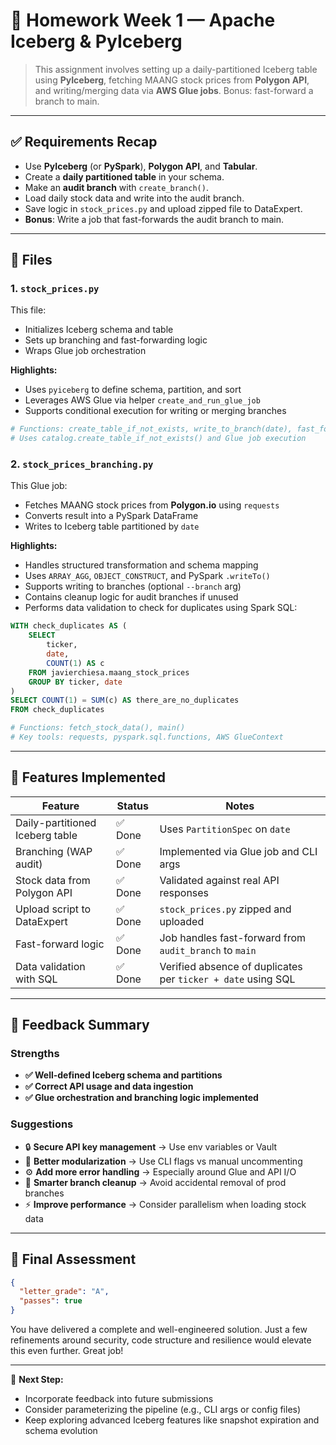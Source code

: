 # 🧊 Homework Week 1 — Apache Iceberg & PyIceberg

> This assignment involves setting up a daily-partitioned Iceberg table using **PyIceberg**, fetching MAANG stock prices from **Polygon API**, and writing/merging data via **AWS Glue jobs**. Bonus: fast-forward a branch to main.

---

## ✅ Requirements Recap

- Use **PyIceberg** (or **PySpark**), **Polygon API**, and **Tabular**.
- Create a **daily partitioned table** in your schema.
- Make an **audit branch** with `create_branch()`.
- Load daily stock data and write into the audit branch.
- Save logic in `stock_prices.py` and upload zipped file to DataExpert.
- **Bonus**: Write a job that fast-forwards the audit branch to main.

---

## 🧾 Files

### 1. `stock_prices.py`

This file:
- Initializes Iceberg schema and table
- Sets up branching and fast-forwarding logic
- Wraps Glue job orchestration

**Highlights:**
- Uses `pyiceberg` to define schema, partition, and sort
- Leverages AWS Glue via helper `create_and_run_glue_job`
- Supports conditional execution for writing or merging branches

```python
# Functions: create_table_if_not_exists, write_to_branch(date), fast_forwarding(date)
# Uses catalog.create_table_if_not_exists() and Glue job execution
```

### 2. `stock_prices_branching.py`

This Glue job:
- Fetches MAANG stock prices from **Polygon.io** using `requests`
- Converts result into a PySpark DataFrame
- Writes to Iceberg table partitioned by `date`

**Highlights:**
- Handles structured transformation and schema mapping
- Uses `ARRAY_AGG`, `OBJECT_CONSTRUCT`, and PySpark `.writeTo()`
- Supports writing to branches (optional `--branch` arg)
- Contains cleanup logic for audit branches if unused
- Performs data validation to check for duplicates using Spark SQL:

```sql
WITH check_duplicates AS (
    SELECT
        ticker,
        date,
        COUNT(1) AS c
    FROM javierchiesa.maang_stock_prices
    GROUP BY ticker, date
)
SELECT COUNT(1) = SUM(c) AS there_are_no_duplicates
FROM check_duplicates
```

```python
# Functions: fetch_stock_data(), main()
# Key tools: requests, pyspark.sql.functions, AWS GlueContext
```

---

## 🧪 Features Implemented

| Feature                         | Status | Notes                                                        |
| ------------------------------- | ------ | ------------------------------------------------------------ |
| Daily-partitioned Iceberg table | ✅ Done | Uses `PartitionSpec` on `date`                               |
| Branching (WAP audit)           | ✅ Done | Implemented via Glue job and CLI args                        |
| Stock data from Polygon API     | ✅ Done | Validated against real API responses                         |
| Upload script to DataExpert     | ✅ Done | `stock_prices.py` zipped and uploaded                        |
| Fast-forward logic              | ✅ Done | Job handles fast-forward from `audit_branch` to `main`       |
| Data validation with SQL        | ✅ Done | Verified absence of duplicates per `ticker + date` using SQL |

---

## 🧠 Feedback Summary

### Strengths
- **✅ Well-defined Iceberg schema and partitions**
- **✅ Correct API usage and data ingestion**
- **✅ Glue orchestration and branching logic implemented**

### Suggestions
- 🔒 **Secure API key management** → Use env variables or Vault
- 🔁 **Better modularization** → Use CLI flags vs manual uncommenting
- ⚙️ **Add more error handling** → Especially around Glue and API I/O
- 🧹 **Smarter branch cleanup** → Avoid accidental removal of prod branches
- ⚡ **Improve performance** → Consider parallelism when loading stock data

---

## 🏁 Final Assessment

```json
{
  "letter_grade": "A",
  "passes": true
}
```

You have delivered a complete and well-engineered solution. Just a few refinements around security, code structure and resilience would elevate this even further. Great job!

---

📁 **Next Step:**
- Incorporate feedback into future submissions
- Consider parameterizing the pipeline (e.g., CLI args or config files)
- Keep exploring advanced Iceberg features like snapshot expiration and schema evolution

